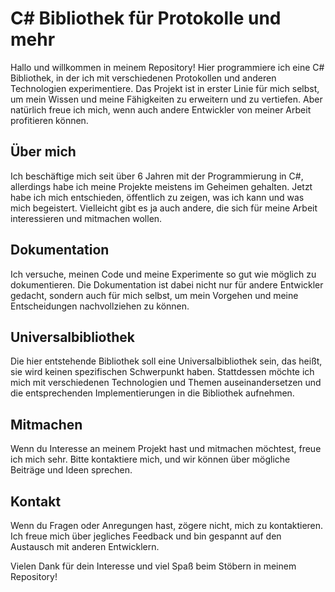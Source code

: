 # C# Bibliothek für Protokolle und mehr

Hallo und willkommen in meinem Repository! Hier programmiere ich eine C# Bibliothek, in der ich mit verschiedenen Protokollen und anderen Technologien experimentiere. Das Projekt ist in erster Linie für mich selbst, um mein Wissen und meine Fähigkeiten zu erweitern und zu vertiefen. Aber natürlich freue ich mich, wenn auch andere Entwickler von meiner Arbeit profitieren können.

## Über mich

Ich beschäftige mich seit über 6 Jahren mit der Programmierung in C#, allerdings habe ich meine Projekte meistens im Geheimen gehalten. Jetzt habe ich mich entschieden, öffentlich zu zeigen, was ich kann und was mich begeistert. Vielleicht gibt es ja auch andere, die sich für meine Arbeit interessieren und mitmachen wollen.

## Dokumentation

Ich versuche, meinen Code und meine Experimente so gut wie möglich zu dokumentieren. Die Dokumentation ist dabei nicht nur für andere Entwickler gedacht, sondern auch für mich selbst, um mein Vorgehen und meine Entscheidungen nachvollziehen zu können.

## Universalbibliothek

Die hier entstehende Bibliothek soll eine Universalbibliothek sein, das heißt, sie wird keinen spezifischen Schwerpunkt haben. Stattdessen möchte ich mich mit verschiedenen Technologien und Themen auseinandersetzen und die entsprechenden Implementierungen in die Bibliothek aufnehmen.

## Mitmachen

Wenn du Interesse an meinem Projekt hast und mitmachen möchtest, freue ich mich sehr. Bitte kontaktiere mich, und wir können über mögliche Beiträge und Ideen sprechen.

## Kontakt

Wenn du Fragen oder Anregungen hast, zögere nicht, mich zu kontaktieren. Ich freue mich über jegliches Feedback und bin gespannt auf den Austausch mit anderen Entwicklern.

Vielen Dank für dein Interesse und viel Spaß beim Stöbern in meinem Repository!
